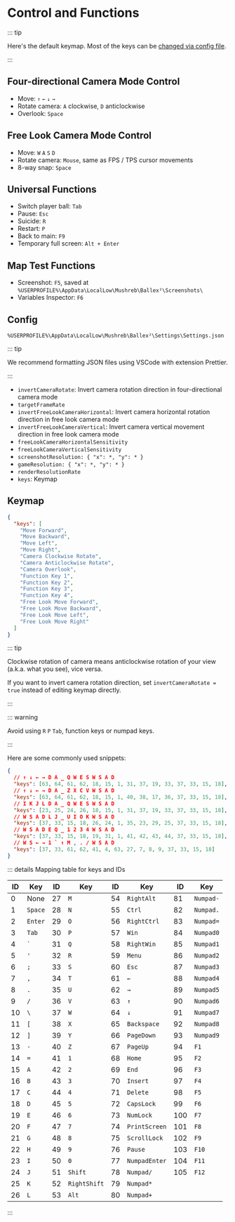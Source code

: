 # Control and Functions

::: tip

Here's the default keymap. Most of the keys can be [changed via config file](#keymap).

:::

## Four-directional Camera Mode Control

- Move: `↑` `←` `↓` `→`
- Rotate camera: `A` clockwise, `D` anticlockwise
- Overlook: `Space`

## Free Look Camera Mode Control

- Move: `W` `A` `S` `D`
- Rotate camera: `Mouse`, same as FPS / TPS cursor movements
- 8-way snap: `Space`

## Universal Functions

- Switch player ball: `Tab`
- Pause: `Esc`
- Suicide: `R`
- Restart: `P`
- Back to main: `F9`
- Temporary full screen: `Alt + Enter`

## Map Test Functions

- Screenshot: `F5`, saved at `%USERPROFILE%\AppData\LocalLow\Mushreb\Ballex²\Screenshots\`
- Variables Inspector: `F6`

## Config

`%USERPROFILE%\AppData\LocalLow\Mushreb\Ballex²\Settings\Settings.json`

::: tip

We recommend formatting JSON files using VSCode with extension Prettier.

:::

- `invertCameraRotate`: Invert camera rotation direction in four-directional camera mode
- `targetFrameRate`
- `invertFreeLookCameraHorizontal`: Invert camera horizontal rotation direction in free look camera mode
- `invertFreeLookCameraVertical`: Invert camera vertical movement direction in free look camera mode
- `freeLookCameraHorizontalSensitivity`
- `freeLookCameraVerticalSensitivity`
- `screenshotResolution: { "x": *, "y": * }`
- `gameResolution: { "x": *, "y": * }`
- `renderResolutionRate`
- `keys`: Keymap

## Keymap

```json
{
  "keys": [
    "Move Forward",
    "Move Backward",
    "Move Left",
    "Move Right",
    "Camera Clockwise Rotate",
    "Camera Anticlockwise Rotate",
    "Camera Overlook",
    "Function Key 1",
    "Function Key 2",
    "Function Key 3",
    "Function Key 4",
    "Free Look Move Forward",
    "Free Look Move Backward",
    "Free Look Move Left",
    "Free Look Move Right"
  ]
}
```

::: tip

Clockwise rotation of camera means anticlockwise rotation of your view (a.k.a. what you see), vice versa.

If you want to invert camera rotation direction, set `invertCameraRotate = true` instead of editing keymap directly.

:::

::: warning

Avoid using `R` `P` `Tab`, function keys or numpad keys.

:::

Here are some commonly used snippets:

```json
{
  // ↑ ↓ ← → D A _ Q W E S W S A D
  "keys": [63, 64, 61, 62, 18, 15, 1, 31, 37, 19, 33, 37, 33, 15, 18],
  // ↑ ↓ ← → D A _ Z X C V W S A D
  "keys": [63, 64, 61, 62, 18, 15, 1, 40, 38, 17, 36, 37, 33, 15, 18],
  // I K J L D A _ Q W E S W S A D
  "keys": [23, 25, 24, 26, 18, 15, 1, 31, 37, 19, 33, 37, 33, 15, 18],
  // W S A D L J _ U I O K W S A D
  "keys": [37, 33, 15, 18, 26, 24, 1, 35, 23, 29, 25, 37, 33, 15, 18],
  // W S A D E Q _ 1 2 3 4 W S A D
  "keys": [37, 33, 15, 18, 19, 31, 1, 41, 42, 43, 44, 37, 33, 15, 18],
  // W S ← → 1 ` ↑ M , . / W S A D
  "keys": [37, 33, 61, 62, 41, 4, 63, 27, 7, 8, 9, 37, 33, 15, 18]
}
```

::: details Mapping table for keys and IDs

| ID  | Key     | ID  | Key          | ID  | Key           | ID  | Key       |
| --- | ------- | --- | ------------ | --- | ------------- | --- | --------- |
| 0   | None    | 27  | `M`          | 54  | `RightAlt`    | 81  | `Numpad-` |
| 1   | `Space` | 28  | `N`          | 55  | `Ctrl`        | 82  | `Numpad.` |
| 2   | `Enter` | 29  | `O`          | 56  | `RightCtrl`   | 83  | `Numpad=` |
| 3   | `Tab`   | 30  | `P`          | 57  | `Win`         | 84  | `Numpad0` |
| 4   | `` ` `` | 31  | `Q`          | 58  | `RightWin`    | 85  | `Numpad1` |
| 5   | `'`     | 32  | `R`          | 59  | `Menu`        | 86  | `Numpad2` |
| 6   | `;`     | 33  | `S`          | 60  | `Esc`         | 87  | `Numpad3` |
| 7   | `,`     | 34  | `T`          | 61  | `←`           | 88  | `Numpad4` |
| 8   | `.`     | 35  | `U`          | 62  | `→`           | 89  | `Numpad5` |
| 9   | `/`     | 36  | `V`          | 63  | `↑`           | 90  | `Numpad6` |
| 10  | `\`     | 37  | `W`          | 64  | `↓`           | 91  | `Numpad7` |
| 11  | `[`     | 38  | `X`          | 65  | `Backspace`   | 92  | `Numpad8` |
| 12  | `]`     | 39  | `Y`          | 66  | `PageDown`    | 93  | `Numpad9` |
| 13  | `-`     | 40  | `Z`          | 67  | `PageUp`      | 94  | `F1`      |
| 14  | `=`     | 41  | `1`          | 68  | `Home`        | 95  | `F2`      |
| 15  | `A`     | 42  | `2`          | 69  | `End`         | 96  | `F3`      |
| 16  | `B`     | 43  | `3`          | 70  | `Insert`      | 97  | `F4`      |
| 17  | `C`     | 44  | `4`          | 71  | `Delete`      | 98  | `F5`      |
| 18  | `D`     | 45  | `5`          | 72  | `CapsLock`    | 99  | `F6`      |
| 19  | `E`     | 46  | `6`          | 73  | `NumLock`     | 100 | `F7`      |
| 20  | `F`     | 47  | `7`          | 74  | `PrintScreen` | 101 | `F8`      |
| 21  | `G`     | 48  | `8`          | 75  | `ScrollLock`  | 102 | `F9`      |
| 22  | `H`     | 49  | `9`          | 76  | `Pause`       | 103 | `F10`     |
| 23  | `I`     | 50  | `0`          | 77  | `NumpadEnter` | 104 | `F11`     |
| 24  | `J`     | 51  | `Shift`      | 78  | `Numpad/`     | 105 | `F12`     |
| 25  | `K`     | 52  | `RightShift` | 79  | `Numpad*`     |     |           |
| 26  | `L`     | 53  | `Alt`        | 80  | `Numpad+`     |     |           |

:::
